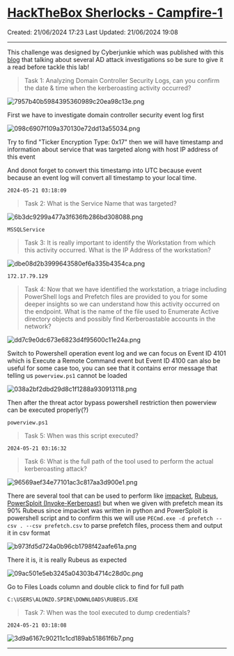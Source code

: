 # [HackTheBox Sherlocks - Campfire-1](https://app.hackthebox.com/sherlocks/Campfire-1/play)
Created: 21/06/2024 17:23
Last Updated: 21/06/2024 19:08
* * *
This challenge was designed by Cyberjunkie which was published with this [blog](https://www.hackthebox.com/blog/kerberoasting-attack-detection) that talking about several AD attack investigations so be sure to give it a read before tackle this lab!

>Task 1: Analyzing Domain Controller Security Logs, can you confirm the date & time when the kerberoasting activity occurred?

![7957b40b5984395360989c20ea98c13e.png](/_resources/7957b40b5984395360989c20ea98c13e.png)

First we have to investigate domain controller security event log first

![098c6907f109a370130e72dd13a55034.png](/_resources/098c6907f109a370130e72dd13a55034.png)

Try to find "Ticker Encryption Type: 0x17" then we will have timestamp and information about service that was targeted along with host IP address of this event

And donot forget to convert this timestamp into UTC because event because an event log will convert all timestamp to your local time.

```
2024-05-21 03:18:09
```

>Task 2: What is the Service Name that was targeted?

![6b3dc9299a477a3f636fb286bd308088.png](/_resources/6b3dc9299a477a3f636fb286bd308088.png)
```
MSSQLService
```

>Task 3: It is really important to identify the Workstation from which this activity occurred. What is the IP Address of the workstation?

![dbe08d2b3999643580ef6a335b4354ca.png](/_resources/dbe08d2b3999643580ef6a335b4354ca.png)
```
172.17.79.129
```

>Task 4: Now that we have identified the workstation, a triage including PowerShell logs and Prefetch files are provided to you for some deeper insights so we can understand how this activity occurred on the endpoint. What is the name of the file used to Enumerate Active directory objects and possibly find Kerberoastable accounts in the network?

![dd7c9e0dc673e6823d4f95600c11e24a.png](/_resources/dd7c9e0dc673e6823d4f95600c11e24a.png)

Switch to Powershell operation event log and we can focus on Event ID 4101 which is Execute a Remote Command event but Event ID 4100 can also be useful for some case too, you can see that it contains error message that telling us `powerview.ps1` cannot be loaded

![038a2bf2dbd29d8c1f1288a930913118.png](/_resources/038a2bf2dbd29d8c1f1288a930913118.png)

Then after the threat actor bypass powershell restriction then powerview can be executed properly(?)

```
powerview.ps1 
```

>Task 5: When was this script executed?
```
2024-05-21 03:16:32
```

>Task 6: What is the full path of the tool used to perform the actual kerberoasting attack?

![96569aef34e77101ac3c817aa3d900e1.png](/_resources/96569aef34e77101ac3c817aa3d900e1.png)

There are several tool that can be used to perform like [impacket](https://github.com/fortra/impacket), [Rubeus](https://github.com/GhostPack/Rubeus ), [PowerSploit (Invoke-Kerberoast)](https://powersploit.readthedocs.io/en/latest/Recon/Invoke-Kerberoast/) but when we given with prefetch mean its 90% Rubeus since impacket was written in python and PowerSploit is powershell script and to confirm this we will use  `PECmd.exe -d prefetch --csv . --csv prefetch.csv` to parse prefetch files, process them and output it in csv format

![b973fd5d724a0b96cb1798f42aafe61a.png](/_resources/b973fd5d724a0b96cb1798f42aafe61a.png)

There it is, it is really Rubeus as expected

![09ac501e5eb3245a04303b4714c28d0c.png](/_resources/09ac501e5eb3245a04303b4714c28d0c.png)

Go to Files Loads column and double click to find for full path

```
C:\USERS\ALONZO.SPIRE\DOWNLOADS\RUBEUS.EXE
```

>Task 7: When was the tool executed to dump credentials?
```
2024-05-21 03:18:08
```

![3d9a6167c90211c1cd189ab51861f6b7.png](/_resources/3d9a6167c90211c1cd189ab51861f6b7.png)
* * *
